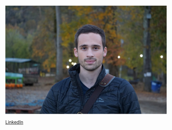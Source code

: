 ![](https://github.com/SAAllegri/SAAllegri.github.io/blob/main/images/Profile.JPG)

[LinkedIn](https://www.linkedin.com/in/stephen-allegri-450922175/)
